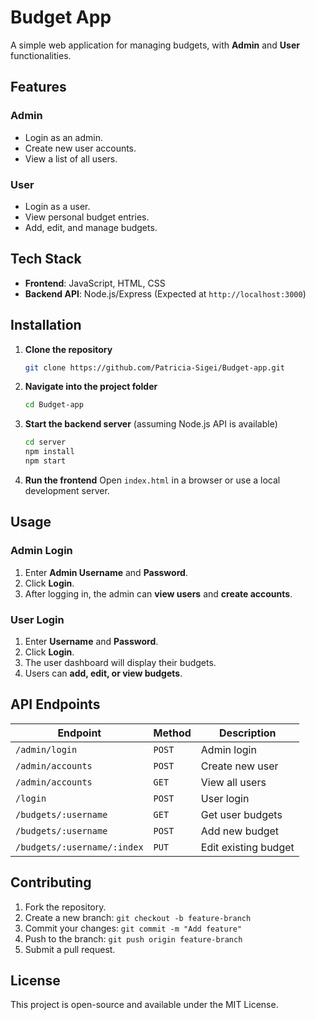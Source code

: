 # Budget App
A simple web application for managing budgets, with **Admin** and **User** functionalities.

## Features
### Admin
- Login as an admin.
- Create new user accounts.
- View a list of all users.

### User
- Login as a user.
- View personal budget entries.
- Add, edit, and manage budgets.

## Tech Stack
- **Frontend**: JavaScript, HTML, CSS  
- **Backend API**: Node.js/Express (Expected at `http://localhost:3000`)  

## Installation
1. **Clone the repository**
   ```sh
   git clone https://github.com/Patricia-Sigei/Budget-app.git
   ```
2. **Navigate into the project folder**
   ```sh
   cd Budget-app
   ```
3. **Start the backend server** (assuming Node.js API is available)
   ```sh
   cd server
   npm install
   npm start
   ```
4. **Run the frontend**
   Open `index.html` in a browser or use a local development server.

## Usage
### Admin Login
1. Enter **Admin Username** and **Password**.
2. Click **Login**.
3. After logging in, the admin can **view users** and **create accounts**.

### User Login
1. Enter **Username** and **Password**.
2. Click **Login**.
3. The user dashboard will display their budgets.
4. Users can **add, edit, or view budgets**.

## API Endpoints
| Endpoint | Method | Description |
|----------|--------|-------------|
| `/admin/login` | `POST` | Admin login |
| `/admin/accounts` | `POST` | Create new user |
| `/admin/accounts` | `GET` | View all users |
| `/login` | `POST` | User login |
| `/budgets/:username` | `GET` | Get user budgets |
| `/budgets/:username` | `POST` | Add new budget |
| `/budgets/:username/:index` | `PUT` | Edit existing budget |

## Contributing
1. Fork the repository.
2. Create a new branch: `git checkout -b feature-branch`
3. Commit your changes: `git commit -m "Add feature"`
4. Push to the branch: `git push origin feature-branch`
5. Submit a pull request.

## License
This project is open-source and available under the MIT License.

